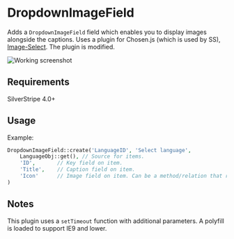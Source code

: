 # DropdownImageField

Adds a `DropdownImageField` field which enables you to display images alongside the captions.
Uses a plugin for Chosen.js (which is used by SS), [Image-Select](https://github.com/websemantics/Image-Select). The plugin is modified.

![Working screenshot](https://github.com/fullscreeninteractive/silverstripe-dropdownimagefield/raw/main/docs/img/ss.png)

## Requirements

SilverStripe 4.0+

## Usage

Example:

```php
DropdownImageField::create('LanguageID', 'Select language',
	LanguageObj::get(), // Source for items.
	'ID',		// Key field on item.
	'Title',	// Caption field on item.
	'Icon'		// Image field on item. Can be a method/relation that returns an image.
)
```

## Notes

This plugin uses a `setTimeout` function with additional parameters. A polyfill is loaded to support IE9 and lower.
